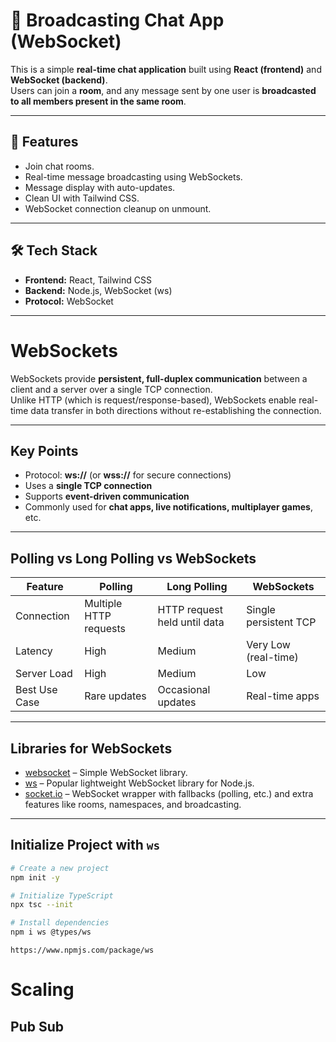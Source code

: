 # 📢 Broadcasting Chat App (WebSocket)

This is a simple **real-time chat application** built using **React (frontend)** and **WebSocket (backend)**.  
Users can join a **room**, and any message sent by one user is **broadcasted to all members present in the same room**.

---

## 🚀 Features
- Join chat rooms.
- Real-time message broadcasting using WebSockets.
- Message display with auto-updates.
- Clean UI with Tailwind CSS.
- WebSocket connection cleanup on unmount.

---

## 🛠️ Tech Stack
- **Frontend:** React, Tailwind CSS  
- **Backend:** Node.js, WebSocket (ws)  
- **Protocol:** WebSocket  

---

# WebSockets

WebSockets provide **persistent, full-duplex communication** between a client and a server over a single TCP connection.  
Unlike HTTP (which is request/response-based), WebSockets enable real-time data transfer in both directions without re-establishing the connection.

---

## Key Points
- Protocol: **ws://** (or **wss://** for secure connections)
- Uses a **single TCP connection**
- Supports **event-driven communication**
- Commonly used for **chat apps, live notifications, multiplayer games**, etc.

---

## Polling vs Long Polling vs WebSockets

| Feature          | Polling                     | Long Polling                    | WebSockets                |
|-----------------|---------------------------|---------------------------------|---------------------------|
| Connection      | Multiple HTTP requests    | HTTP request held until data    | Single persistent TCP     |
| Latency         | High                      | Medium                          | Very Low (real-time)      |
| Server Load     | High                      | Medium                          | Low                       |
| Best Use Case   | Rare updates              | Occasional updates              | Real-time apps            |

---

## Libraries for WebSockets
- [websocket](https://www.npmjs.com/package/websocket) – Simple WebSocket library.
- [ws](https://github.com/websockets/ws) – Popular lightweight WebSocket library for Node.js.
- [socket.io](https://socket.io/) – WebSocket wrapper with fallbacks (polling, etc.) and extra features like rooms, namespaces, and broadcasting.

---

## Initialize Project with `ws`
```bash
# Create a new project
npm init -y

# Initialize TypeScript
npx tsc --init

# Install dependencies
npm i ws @types/ws
```

```
https://www.npmjs.com/package/ws
```

# Scaling
## Pub Sub
